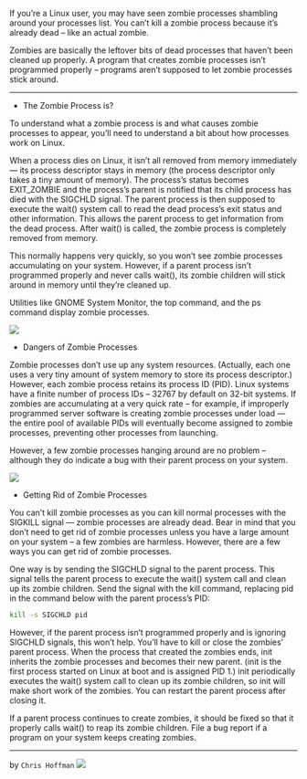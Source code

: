 If you’re a Linux user, you may have seen zombie processes shambling around your processes list. You can’t kill a zombie process because it’s already dead – like an actual zombie.

Zombies are basically the leftover bits of dead processes that haven’t been cleaned up properly. A program that creates zombie processes isn’t programmed properly – programs aren’t supposed to let zombie processes stick around.

---------------------------------------------------------------------------------------------------------------

- The Zombie Process is?

To understand what a zombie process is and what causes zombie processes to appear, you’ll need to understand a bit about how processes work on Linux.

When a process dies on Linux, it isn’t all removed from memory immediately — its process descriptor stays in memory (the process descriptor only takes a tiny amount of memory). The process’s status becomes EXIT_ZOMBIE and the process’s parent is notified that its child process has died with the SIGCHLD signal. The parent process is then supposed to execute the wait() system call to read the dead process’s exit status and other information. This allows the parent process to get information from the dead process. After wait() is called, the zombie process is completely removed from memory.

This normally happens very quickly, so you won’t see zombie processes accumulating on your system. However, if a parent process isn’t programmed properly and never calls wait(), its zombie children will stick around in memory until they’re cleaned up.

Utilities like GNOME System Monitor, the top command, and the ps command display zombie processes.

![](https://github.com/nu11secur1ty/OpenSUSE-Linux-Linux-Architecture_Deployment-administration/blob/master/What%20Is%20a%20%E2%80%9CZombie%20Process%E2%80%9D%20on%20Linux/shot/1.png)

- Dangers of Zombie Processes

Zombie processes don’t use up any system resources. (Actually, each one uses a very tiny amount of system memory to store its process descriptor.) However, each zombie process retains its process ID (PID). Linux systems have a finite number of process IDs – 32767 by default on 32-bit systems. If zombies are accumulating at a very quick rate – for example, if improperly programmed server software is creating zombie processes under load — the entire pool of available PIDs will eventually become assigned to zombie processes, preventing other processes from launching.

However, a few zombie processes hanging around are no problem – although they do indicate a bug with their parent process on your system.

![](https://github.com/nu11secur1ty/OpenSUSE-Linux-Linux-Architecture_Deployment-administration/blob/master/What%20Is%20a%20%E2%80%9CZombie%20Process%E2%80%9D%20on%20Linux/shot/2.png)


- Getting Rid of Zombie Processes

You can’t kill zombie processes as you can kill normal processes with the SIGKILL signal — zombie processes are already dead. Bear in mind that you don’t need to get rid of zombie processes unless you have a large amount on your system – a few zombies are harmless. However, there are a few ways you can get rid of zombie processes.

One way is by sending the SIGCHLD signal to the parent process. This signal tells the parent process to execute the wait() system call and clean up its zombie children. Send the signal with the kill command, replacing pid in the command below with the parent process’s PID:


```bash
kill -s SIGCHLD pid
```


However, if the parent process isn’t programmed properly and is ignoring SIGCHLD signals, this won’t help. You’ll have to kill or close the zombies’ parent process. When the process that created the zombies ends, init inherits the zombie processes and becomes their new parent. (init is the first process started on Linux at boot and is assigned PID 1.) init periodically executes the wait() system call to clean up its zombie children, so init will make short work of the zombies. You can restart the parent process after closing it.

If a parent process continues to create zombies, it should be fixed so that it properly calls wait() to reap its zombie children. File a bug report if a program on your system keeps creating zombies.

----------------------------------------------------------------------------------------------
by `Chris Hoffman`
![](https://github.com/nu11secur1ty/All-Stages-of-Linux-Booting-Process-/blob/master/Zombie%20Process/author/cr.jpg)

